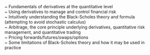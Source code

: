 <div> ~ Fundamentals of derivatives at the quantitative level </div>
<div> ~ Using derivatives to manage and control financial risk </div>
<div> ~ Intuitively understanding the Black-Scholes theory and formula (attempting to avoid stochastic calculus) </div>
<div> ~ Arbitrage, the core principle underlying derivatives, quantitative risk management, and quantitative trading </div>
<div> ~ Pricing forwards/futures/swaps/options </div>
<div> ~ Some limitations of Black-Scholes theory and how it may be used in practice </div>
